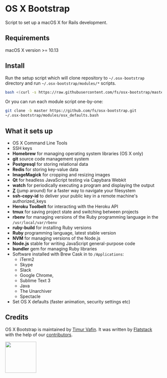 # OS X Bootstrap

Script to set up a macOS X for Rails development.

## Requirements

macOS X version >= 10.13

## Install

Run the setup script which will clone repository to `~/.osx-bootstrap` directory
and run `~/.osx-bootstrap/modules/*` scripts.

```bash
bash <(curl -s https://raw.githubusercontent.com/fs/osx-bootstrap/master/bin/setup)
```

Or you can run each module script one-by-one:

```bash
git clone -b master https://github.com/fs/osx-bootstrap.git
~/.osx-bootstrap/modules/osx_defaults.bash
```

## What it sets up

* OS X Command Line Tools
* SSH keys
* **Homebrew** for managing operating system libraries (OS X only)
* **git** source code management system
* **Postgresql** for storing relational data
* **Redis** for storing key-value data
* **ImageMagick** for cropping and resizing images
* **Qt** for headless JavaScript testing via Capybara Webkit
* **watch** for periodically executing a program and displaying the output
* **[Z](https://github.com/rupa/z)** (jump around) for a faster way to navigate your filesystem
* **ssh-copy-id** to deliver your public key in a remote machine's authorized_keys
* **Heroku Toolbelt** for interacting with the Heroku API
* **tmux** for saving project state and switching between projects
* **rbenv** for managing versions of the Ruby programming language in the `/usr/local/var/rbenv`
* **ruby-build** for installing Ruby versions
* **Ruby** programming language, latest stable version
* **NVM** for managing versions of the Node.js
* **Node.js** stable for writing JavaScript general-purpose code
* **bundler** gem for managing Ruby libraries
* Software installed with Brew Cask in to `/Applications`:
  * iTerm2
  * Skype
  * Slack
  * Google Chrome,
  * Sublime Text 3
  * Java
  * The Unarchiver
  * Spectacle
* Set OS X defaults (faster animation, security settings etc)

## Credits

OS X Bootstrap is maintained by [Timur Vafin](http://github.com/timurvafin).
It was written by [Flatstack](http://www.flatstack.com) with the help of our
[contributors](http://github.com/fs/osx-bootstrap/contributors).

[<img src="http://www.flatstack.com/logo.svg" width="100"/>](http://www.flatstack.com)
